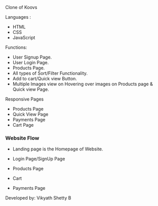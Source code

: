Clone of Koovs




Languages :
* HTML
* CSS
* JavaScript


Functions:
* User Signup Page.
* User Login Page.
* Products Page.
* All types of Sort/Filter Functionality.
* Add to cart/Quick view Button.
* Multiple Images view on Hovering over images on Products page & Quick view Page.


Responsive Pages
* Products Page
* Quick View Page
* Payments Page
* Cart Page


 
### Website Flow
* Landing page is the Homepage of Website.



* Login Page/SignUp Page

    
* Products Page

  

* Cart
* Payments Page

Developed by:
Vikyath Shetty B

